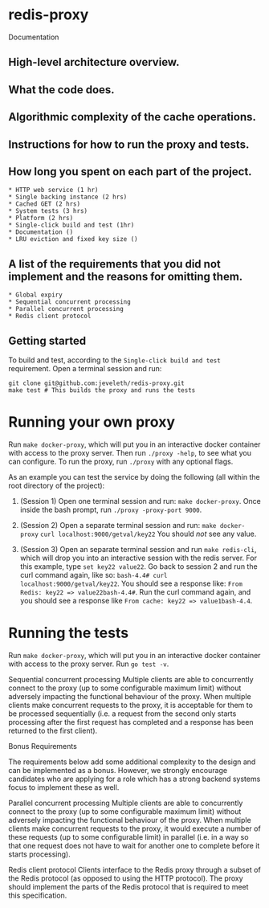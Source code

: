 # redis-proxy


Documentation
## High-level architecture overview.
<!-- TODO: -->
## What the code does.
<!-- TODO: -->
## Algorithmic complexity of the cache operations.
<!-- TODO: -->
## Instructions for how to run the proxy and tests.
<!-- TODO: -->
## How long you spent on each part of the project.
    * HTTP web service (1 hr)
    * Single backing instance (2 hrs)
    * Cached GET (2 hrs)
    * System tests (3 hrs)
    * Platform (2 hrs)
    * Single-click build and test (1hr)
    * Documentation ()
    * LRU eviction and fixed key size ()

## A list of the requirements that you did not implement and the reasons for omitting them.
    * Global expiry
    * Sequential concurrent processing
    * Parallel concurrent processing
    * Redis client protocol

## Getting started
To build and test, according to the ```Single-click build and test``` requirement. Open a terminal session and run:

    git clone git@github.com:jeveleth/redis-proxy.git
    make test # This builds the proxy and runs the tests

# Running your own proxy
 Run ```make docker-proxy```, which will put you in an interactive docker container with access to the proxy server. Then run ```./proxy -help```, to see what you can configure. To run the proxy, run ```./proxy``` with any optional flags.

 As an example you can test the service by doing the following (all within the root directory of the project):
  1. (Session 1) Open one terminal session and run: ```make docker-proxy```. Once inside the bash prompt, run ```./proxy -proxy-port 9000```.
  2. (Session 2) Open a separate terminal session and run:
        ```make docker-proxy```
        ```curl localhost:9000/getval/key22```
    You should *not* see any value.

  3. (Session 3) Open an separate terminal session and run ```make redis-cli```, which will drop you into an interactive session with the redis server. For this example, type ```set key22 value22```. Go back to session 2 and run the curl command again, like so: ```bash-4.4# curl localhost:9000/getval/key22```. You should see a response like: ```From Redis: key22 => value22bash-4.4#```. Run the curl command again, and you should see a response like ```From cache: key22 => value1bash-4.4```.

# Running the tests
Run ```make docker-proxy```, which will put you in an interactive docker container with access to the proxy server. Run ```go test -v```.




 <!-- TODO -->
Sequential concurrent processing
Multiple clients are able to concurrently connect to the proxy (up to some configurable maximum limit) without adversely impacting the functional behaviour of the proxy. When multiple clients make concurrent requests to the proxy, it is acceptable for them to be processed sequentially (i.e. a request from the second only starts processing after the first request has completed and a response has been returned to the first client).


Bonus Requirements

The requirements below add some additional complexity to the design and can be implemented as a bonus. However, we strongly encourage candidates who are applying for a role which has a strong backend systems focus to implement these as well.

Parallel concurrent processing
Multiple clients are able to concurrently connect to the proxy (up to some configurable maximum limit) without adversely
impacting the functional behaviour of the proxy. When multiple clients make concurrent requests to the proxy, it would execute a number of these requests (up to some configurable limit) in parallel (i.e. in a way so that one request does not have to wait for another one to complete before it starts processing).

Redis client protocol
Clients interface to the Redis proxy through a subset of the Redis protocol (as opposed to using the HTTP protocol). The proxy should implement the parts of the Redis protocol that is required to meet this specification.
